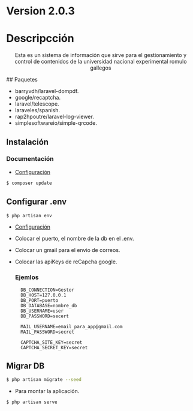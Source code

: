 # Version 2.0.3
# Descripcción
<p align="center">
  Esta es un sistema de información que sirve para el gestionamiento y control de contenidos de la universidad nacional experimental romulo gallegos
</p>
## Paquetes
    <ul>
      <li>barryvdh/laravel-dompdf.</li>
      <li>google/recaptcha.</li>
      <li>laravel/telescope.</li>
      <li>laraveles/spanish.</li>
      <li>rap2hpoutre/laravel-log-viewer.</li>
      <li>simplesoftwareio/simple-qrcode.</li>
    </ul>

## Instalación

  ### Documentación

- [Configuración](https://)

```bash
$ composer update
```
## Configurar .env

```bash
$ php artisan env
```
- [Configuración](https://)
- Colocar el puerto, el nombre de la db en el .env.
- Colocar un gmail para el envio de correos.
- Colocar las apiKeys de reCapcha google.
  ### Ejemlos
  
  ```
    DB_CONNECTION=Gestor
    DB_HOST=127.0.0.1
    DB_PORT=puerto
    DB_DATABASE=nombre_db
    DB_USERNAME=user
    DB_PASSWORD=secert

    MAIL_USERNAME=email_para_app@gmail.com
    MAIL_PASSWORD=secret

    CAPTCHA_SITE_KEY=secret
    CAPTCHA_SECRET_KEY=secret

  ```
## Migrar DB

```bash
$ php artisan migrate --seed
```
- Para montar la aplicación.

```bash
$ php artisan serve
```

